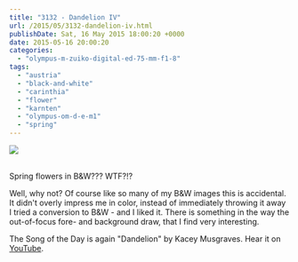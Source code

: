 ```yaml
---
title: "3132 - Dandelion IV"
url: /2015/05/3132-dandelion-iv.html
publishDate: Sat, 16 May 2015 18:00:20 +0000
date: 2015-05-16 20:00:20
categories: 
  - "olympus-m-zuiko-digital-ed-75-mm-f1-8"
tags: 
  - "austria"
  - "black-and-white"
  - "carinthia"
  - "flower"
  - "karnten"
  - "olympus-om-d-e-m1"
  - "spring"
---
```

<div class="container">
<div class="center"><a target="_blank" href="https://d25zfm9zpd7gm5.cloudfront.net/1200x1200/2015/20150427_075555_lr.jpg"><img src="https://d25zfm9zpd7gm5.cloudfront.net/0600x0600/2015/20150427_075555_lr.jpg" /></a></div>
</div>
<br />

Spring flowers in B&amp;W??? WTF?!?

Well, why not? Of course like so many of my B&amp;W images this is accidental. It didn't overly impress me in color, instead of immediately throwing it away I tried a conversion to B&amp;W - and I liked it. There is something in the way the out-of-focus fore- and background draw, that I find very interesting. 

The Song of the Day is again "Dandelion" by Kacey Musgraves. Hear it on <a href="https://www.youtube.com/watch?v=bwVNUlG2hM8" target="_blank">YouTube</a>.
